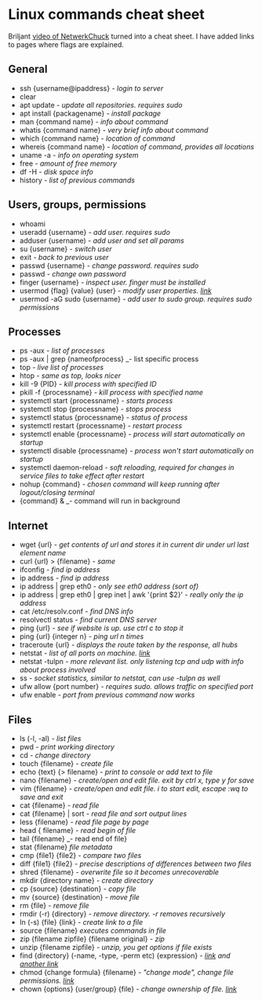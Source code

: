 # Linux commands cheat sheet

Briljant [video of NetwerkChuck](https://www.youtube.com/watch?v=gd7BXuUQ91w) turned into a cheat sheet. I have added links to pages where flags are explained.

## General

- ssh {username@ipaddress} _- login to server_
- clear
- apt update _- update all repositories. requires sudo_
- apt install {packagename} _- install package_
- man {command name} _- info about command_
- whatis {command name} _- very brief info about command_
- which {command name} _- location of command_
- whereis {command name} _- location of command, provides all locations_
- uname -a _- info on operating system_
- free _- amount of free memory_
- df -H _- disk space info_
- history _- list of previous commands_

## Users, groups, permissions

- whoami
- useradd {username} _- add user. requires sudo_
- adduser {username) _- add user and set all params_
- su {username} _- switch user_
- exit _- back to previous user_
- passwd {username} _- change password. requires sudo_
- passwd _- change own password_
- finger {username} _- inspect user. finger must be installed_
- usermod {flag} {value} {user} _- modify user properties. [link](https://www.geeksforgeeks.org/linux-unix/usermod-command-in-linux-with-examples/)_
- usermod -aG sudo {username} _- add user to sudo group. requires sudo permissions_


## Processes

- ps -aux _- list of processes_
- ps -aux | grep {nameofprocess} _- list specific process
- top _- live list of processes_
- htop _- same as top, looks nicer_
- kill -9 {PID} _- kill process with specified ID_
- pkill -f {processname} _- kill process with specified name_
- systemctl start {processname} _- starts process_
- systemctl stop {processname} _- stops process_
- systemctl status {processname} _- status of process_
- systemctl restart {processname} _- restart process_
- systemctl enable {processname} _- process will start automatically on startup_
- systemctl disable {processname} _- process won't start automatically on startup_
- systemctl daemon-reload _- soft reloading, required for changes in service files to take effect after restart_
- nohup {command} _- chosen command will keep running after logout/closing terminal_
- {command} & _- command will run in background

## Internet

- wget {url} _- get contents of url and stores it in current dir under url last element name_
- curl {url} > {filename} _- same_
- ifconfig _- find ip address_
- ip address _- find ip address_
- ip address | grep eth0 _- only see eth0 address (sort of)_
- ip address | grep eth0 | grep inet | awk '{print $2}' _- really only the ip address_
- cat /etc/resolv.conf _- find DNS info_
- resolvectl status _- find current DNS server_
- ping {url} _- see if website is up. use ctrl c to stop it_
- ping {url} {integer n} _- ping url n times_
- traceroute {url} _- displays the route taken by the response, all hubs_
- netstat _- list of all ports on machine. [link](https://www.geeksforgeeks.org/linux-unix/netstat-command-linux/)_
- netstat -tulpn _- more relevant list. only listening tcp and udp with info about process involved_
- ss _- socket statistics, similar to netstat, can use -tulpn as well_
- ufw allow {port number} _- requires sudo. allows traffic on specified port_
- ufw enable _- port from previous command now works_

## Files

- ls (-l, -al)  _- list files_
- pwd  _- print working directory_
- cd  _- change directory_
- touch {filename}  _- create file_
- echo {text} {> filename}  _- print to console or add text to file_
- nano {filename}  _- create/open and edit file. exit by ctrl x, type y for save_
- vim {filename} _- create/open and edit file. i to start edit, escape :wq to save and exit_
- cat {filename} _- read file_
- cat {filename} | sort _- read file and sort output lines_
- less {filename} _- read file page by page_
- head { filename} _- read begin of file_
- tail {filename} _- read end of file}
- stat {filename} _file metadata_
- cmp {file1} {file2} _- compare two files_
- diff {file1} {file2} _- precise descriptions of differences between two files_
- shred {filename} _- overwrite file so it becomes unrecoverable_
- mkdir {directory name} _- create directory_
- cp {source} {destination} _- copy file_
- mv {source} {destination} _- move file_
- rm {file} _- remove file_
- rmdir (-r) {directory} _- remove directory. -r removes recursively_
- ln (-s) {file} {link} _- create link to a file_
- source {filename} _executes commands in file_
- zip {filename zipfile} {filename original} _- zip_
- unzip {filename zipfile} _- unzip, you get options if file exists_
- find {directory} (-name, -type, -perm etc) {expression} _- [link](https://www.redhat.com/en/blog/linux-find-command) and [another link](https://help.ubuntu.com/community/find)_
- chmod {change formula} {filename} _- "change mode", change file permissions. [link](https://www.digitalocean.com/community/tutorials/how-to-set-permissions-linux)_
- chown {options} {user/group} {file} _- change ownership of file. [link](https://linuxize.com/post/linux-chown-command/)_


